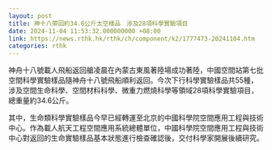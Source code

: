 ```yaml
---
layout: post
title: 神十八帶回約34.6公斤太空樣品　涉及28項科學實驗項目
date: 2024-11-04 11:53:32.000000000 +08:00
link: https://news.rthk.hk/rthk/ch/component/k2/1777473-20241104.htm
categories: rthk
---
```


神舟十八號載人飛船返回艙凌晨在內蒙古東風著陸場成功著陸，中國空間站第七批空間科學實驗樣品隨神舟十八號飛船順利返回。今次下行科學實驗樣品共55種，涉及空間生命科學、空間材料科學、微重力燃燒科學等領域28項科學實驗項目，總重量約34.6公斤。

其中，生命類科學實驗樣品今早已經轉運至北京的中國科學院空間應用工程與技術中心。作為載人航天工程空間應用系統總體單位，中國科學院空間應用工程與技術中心對返回的生命實驗樣品基本狀態進行檢查確認後，交付科學家開展後續研究。

